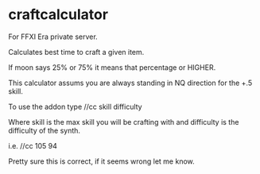 # craftcalculator


For FFXI Era private server.

Calculates best time to craft a given item.

If moon says 25% or 75% it means that percentage or HIGHER.

This calculator assums you are always standing in NQ direction for the +.5 skill.

To use the addon type //cc skill difficulty

Where skill is the max skill you will be crafting with and difficulty is the difficulty of the synth.

i.e. //cc 105 94 

Pretty sure this is correct, if it seems wrong let me know. 
